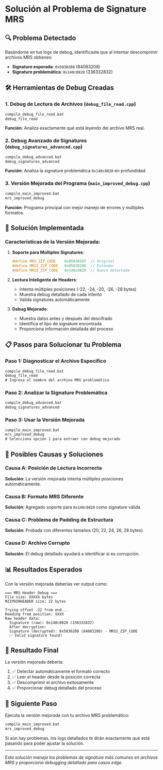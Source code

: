 # Solución al Problema de Signature MRS

## 🔍 Problema Detectado

Basándome en tus logs de debug, identificaste que al intentar descomprimir archivos MRS obtienes:
- **Signature esperada**: `0x5030208` (84083208)
- **Signature problemática**: `0x140c0820` (336332832)

## 🛠️ Herramientas de Debug Creadas

### 1. Debug de Lectura de Archivos (`debug_file_read.cpp`)
```cmd
compile_debug_file_read.bat
debug_file_read
```
**Función**: Analiza exactamente qué está leyendo del archivo MRS real.

### 2. Debug Avanzado de Signatures (`debug_signatures_advanced.cpp`)
```cmd
compile_debug_advanced.bat
debug_signatures_advanced
```
**Función**: Analiza la signature problemática `0x140c0820` en profundidad.

### 3. Versión Mejorada del Programa (`main_improved_debug.cpp`)
```cmd
compile_main_improved.bat
mrs_improved_debug
```
**Función**: Programa principal con mejor manejo de errores y múltiples formatos.

## 🎯 Solución Implementada

### Características de la Versión Mejorada:

1. **Soporte para Múltiples Signatures**:
   ```cpp
   #define MRS_ZIP_CODE    0x05030207  // Original
   #define MRS2_ZIP_CODE   0x05030208  // Estándar
   #define MRS3_ZIP_CODE   0x140c0820  // Nueva detectada
   ```

2. **Lectura Inteligente de Headers**:
   - Intenta múltiples posiciones (-22, -24, -20, -26, -28 bytes)
   - Muestra debug detallado de cada intento
   - Valida signatures automáticamente

3. **Debug Mejorado**:
   - Muestra datos antes y después del descifrado
   - Identifica el tipo de signature encontrada
   - Proporciona información detallada del proceso

## 📋 Pasos para Solucionar tu Problema

### Paso 1: Diagnosticar el Archivo Específico
```cmd
compile_debug_file_read.bat
debug_file_read
# Ingresa el nombre del archivo MRS problemático
```

### Paso 2: Analizar la Signature Problemática
```cmd
compile_debug_advanced.bat
debug_signatures_advanced
```

### Paso 3: Usar la Versión Mejorada
```cmd
compile_main_improved.bat
mrs_improved_debug
# Selecciona opción 1 para extraer con debug mejorado
```

## 🔧 Posibles Causas y Soluciones

### Causa A: Posición de Lectura Incorrecta
**Solución**: La versión mejorada intenta múltiples posiciones automáticamente.

### Causa B: Formato MRS Diferente
**Solución**: Agregado soporte para `0x140c0820` como signature válida.

### Causa C: Problema de Padding de Estructura
**Solución**: Probada con diferentes tamaños (20, 22, 24, 26, 28 bytes).

### Causa D: Archivo Corrupto
**Solución**: El debug detallado ayudará a identificar si es corrupción.

## 📊 Resultados Esperados

Con la versión mejorada deberías ver output como:
```
=== MRS Header Debug ===
File size: XXXXX bytes
MZIPDIRHEADER size: 22 bytes

Trying offset -22 from end...
Reading from position: XXXX
Raw header data:
  Signature (raw): 0x140c0820 (336332832)
  After decryption:
  Signature (decrypted): 0x5030208 (84083208) - MRS2_ZIP_CODE
  ✅ Valid signature found!
```

## 🎯 Resultado Final

La versión mejorada debería:
1. ✅ Detectar automáticamente el formato correcto
2. ✅ Leer el header desde la posición correcta
3. ✅ Descomprimir el archivo exitosamente
4. ✅ Proporcionar debug detallado del proceso

## 🚀 Siguiente Paso

Ejecuta la versión mejorada con tu archivo MRS problemático:
```cmd
compile_main_improved.bat
mrs_improved_debug
```

Si aún hay problemas, los logs detallados te dirán exactamente qué está pasando para poder ajustar la solución.

---
*Esta solución maneja los problemas de signature más comunes en archivos MRS y proporciona debugging detallado para casos edge.*
